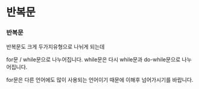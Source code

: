 # 반복문

### 반복문

반복문도 크게 두가지유형으로 나뉘게 되는데

for문 / while문으로 나누어집니다. while문은 다시 while문과 do-while문으로 나누어집니다.

for문은 다른 언어에도 많이 사용되는 언어이기 때문에 이해후 넘어가시기를 바랍니다.

